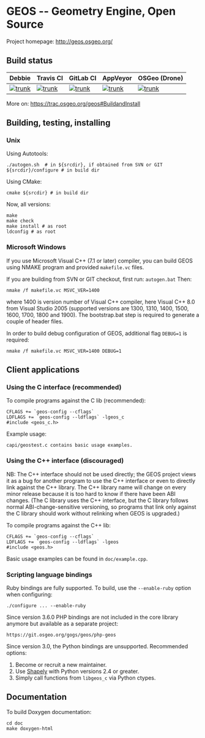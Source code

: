 GEOS -- Geometry Engine, Open Source
====================================

Project homepage: http://geos.osgeo.org/

## Build status

| Debbie | Travis CI | GitLab CI | AppVeyor | OSGeo (Drone) |
|:--- |:--- |:--- |:--- |:--- |
| [![trunk](https://debbie.postgis.net/buildStatus/icon?job=GEOS_Trunk)](https://debbie.postgis.net/view/GEOS/job/GEOS_Trunk/) | [![trunk](https://secure.travis-ci.org/libgeos/libgeos.svg)](https://travis-ci.org/libgeos/libgeos) | [![trunk](https://gitlab.com/geos/libgeos/badges/svn-trunk/build.svg)](https://gitlab.com/geos/libgeos/commits/svn-trunk) | [![trunk](https://ci.appveyor.com/api/projects/status/srkb0umxje3mkwso/branch/svn-trunk?svg=true)](https://ci.appveyor.com/project/mloskot/libgeos/branch/svn-trunk) | [![trunk](https://drone.osgeo.kbt.io/api/badges/geos/geos/status.svg?branch=svn-trunk)](https://drone.osgeo.kbt.io/geos/geos?branch=svn-trunk) |

More on: https://trac.osgeo.org/geos#BuildandInstall

## Building, testing, installing

### Unix

Using Autotools:

    ./autogen.sh  # in ${srcdir}, if obtained from SVN or GIT
    ${srcdir}/configure # in build dir

Using CMake:

    cmake ${srcdir} # in build dir

Now, all versions:

    make
    make check
    make install # as root
    ldconfig # as root


### Microsoft Windows

If you use Microsoft Visual C++ (7.1 or later) compiler, you can build
GEOS using NMAKE program and provided `makefile.vc` files.

If you are building from SVN or GIT checkout, first run: `autogen.bat`
Then:

    nmake /f makefile.vc MSVC_VER=1400

where 1400 is version number of Visual C++ compiler, here Visual C++ 8.0
from Visual Studio 2005 (supported versions are 1300, 1310, 1400, 1500,
1600, 1700, 1800 and 1900).
The bootstrap.bat step is required to generate a couple of header files.

In order to build debug configuration of GEOS, additional flag `DEBUG=1`
is required:

    nmake /f makefile.vc MSVC_VER=1400 DEBUG=1


## Client applications

### Using the C interface (recommended)

To compile programs against the C lib (recommended):

    CFLAGS += `geos-config --cflags`
    LDFLAGS += `geos-config --ldflags` -lgeos_c
    #include <geos_c.h>

Example usage:

    capi/geostest.c contains basic usage examples.

### Using the C++ interface (discouraged)

NB: The C++ interface should not be used directly; the GEOS project
views it as a bug for another program to use the C++ interface or even
to directly link against the C++ library.  The C++ library name will
change on every minor release because it is too hard to know if there
have been ABI changes.  (The C library uses the C++ interface, but the
C library follows normal ABI-change-sensitive versioning, so programs
that link only against the C library should work without relinking
when GEOS is upgraded.)

To compile programs against the C++ lib:

    CFLAGS += `geos-config --cflags`
    LDFLAGS += `geos-config --ldflags` -lgeos
    #include <geos.h>

Basic usage examples can be found in `doc/example.cpp`.


### Scripting language bindings

Ruby bindings are fully supported. To build, use the `--enable-ruby` option
when configuring:

    ./configure ... --enable-ruby

Since version 3.6.0 PHP bindings are not included in the core
library anymore but available as a separate project:

    https://git.osgeo.org/gogs/geos/php-geos

Since version 3.0, the Python bindings are unsupported. Recommended options:

 1. Become or recruit a new maintainer.
 2. Use [Shapely](http://pypi.python.org/pypi/Shapely) with Python
    versions 2.4 or greater.
 3. Simply call functions from `libgeos_c` via Python ctypes.

## Documentation

To build Doxygen documentation:

    cd doc
    make doxygen-html

